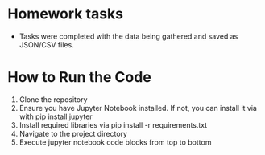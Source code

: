 
# Homework tasks

* Tasks were completed with the data being gathered and saved as JSON/CSV files.

# How to Run the Code

1. Clone the repository
2. Ensure you have Jupyter Notebook installed. If not, you can install it via with pip install jupyter
3. Install required libraries via pip install -r requirements.txt
4. Navigate to the project directory
5. Execute jupyter notebook code blocks from top to bottom

